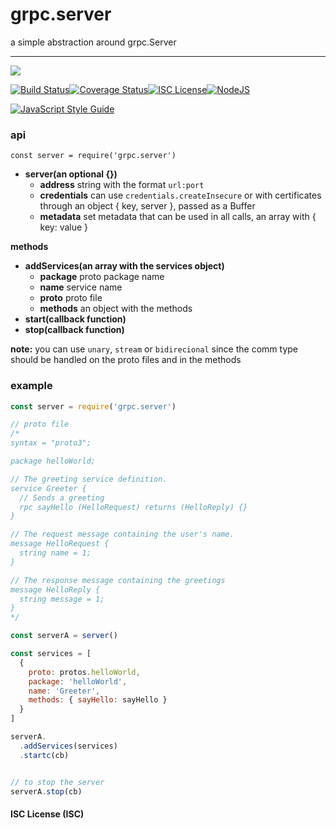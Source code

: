 # grpc.server

a simple abstraction around grpc.Server


----
<a href="https://nodei.co/npm/grpc.server/"><img src="https://nodei.co/npm/grpc.server.png?downloads=true"></a>

[![Build Status](https://travis-ci.org/joaquimserafim/grpc.server.svg?branch=master)](https://travis-ci.org/joaquimserafim/grpc.server)[![Coverage Status](https://coveralls.io/repos/github/joaquimserafim/grpc.server/badge.svg)](https://coveralls.io/github/joaquimserafim/grpc.server)[![ISC License](https://img.shields.io/badge/license-ISC-blue.svg?style=flat-square)](https://github.com/joaquimserafim/grpc.server/blob/master/LICENSE)[![NodeJS](https://img.shields.io/badge/node-6.x.x-brightgreen.svg?style=flat-square)](https://github.com/joaquimserafim/grpc.server/blob/master/package.json#L53)

[![JavaScript Style Guide](https://cdn.rawgit.com/feross/standard/master/badge.svg)](https://github.com/feross/standard)


### api
`const server = require('grpc.server')`

* **server(an optional {})**
  - **address** string with the format `url:port`
  - **credentials** can use `credentials.createInsecure` or with certificates through an object { key, server }, passed as a Buffer
  - **metadata** set metadata that can be used in all calls, an array with { key: value }

**methods**
  * **addServices(an array with the services object)**
    - **package** proto package name
    - **name** service name
    - **proto** proto file
    - **methods** an object with the methods
  * **start(callback function)**
  * **stop(callback function)**


**note:** you can use `unary`, `stream` or `bidirecional` since the comm type should be handled on the proto files and in the methods

### example


```js
const server = require('grpc.server')

// proto file
/*
syntax = "proto3";

package helloWorld;

// The greeting service definition.
service Greeter {
  // Sends a greeting
  rpc sayHello (HelloRequest) returns (HelloReply) {}
}

// The request message containing the user's name.
message HelloRequest {
  string name = 1;
}

// The response message containing the greetings
message HelloReply {
  string message = 1;
}
*/

const serverA = server()

const services = [
  {
    proto: protos.helloWorld,
    package: 'helloWorld',
    name: 'Greeter',
    methods: { sayHello: sayHello }
  }
]

serverA.
  .addServices(services)
  .startc(cb)


// to stop the server
serverA.stop(cb)

```


#### ISC License (ISC)
